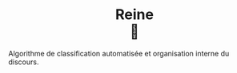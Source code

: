 <h1 align="center">Reine<br>👸</h1>

Algorithme de classification automatisée et organisation interne du discours.
